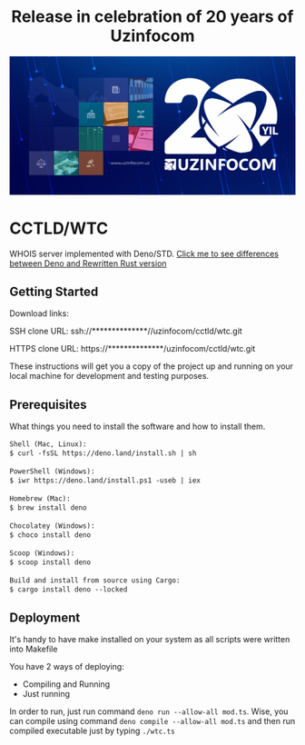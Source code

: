 <p align="center"><h1 align="center">Release in celebration of 20 years of Uzinfocom</h1></p>

![Uzinfocom's 20s](./.github/assets/20.jpg)

# CCTLD/WTC

WHOIS server implemented with Deno/STD. [Click me to see differences between Deno and Rewritten Rust version](./COMPARISON.md)

## Getting Started

Download links:

SSH clone URL: ssh://\*\*\*\*\*\*\*\*\*\*\*\*\*\*//uzinfocom/cctld/wtc.git

HTTPS clone URL: https://\*\*\*\*\*\*\*\*\*\*\*\*\*\*/uzinfocom/cctld/wtc.git

These instructions will get you a copy of the project up and running on your
local machine for development and testing purposes.

## Prerequisites

What things you need to install the software and how to install them.

```
Shell (Mac, Linux):
$ curl -fsSL https://deno.land/install.sh | sh

PowerShell (Windows):
$ iwr https://deno.land/install.ps1 -useb | iex

Homebrew (Mac):
$ brew install deno

Chocolatey (Windows):
$ choco install deno

Scoop (Windows):
$ scoop install deno

Build and install from source using Cargo:
$ cargo install deno --locked
```

## Deployment

It's handy to have make installed on your system as all scripts were written
into Makefile

You have 2 ways of deploying:

- Compiling and Running
- Just running

In order to run, just run command `deno run --allow-all mod.ts`. Wise, you can
compile using command `deno compile --allow-all mod.ts` and then run compiled
executable just by typing `./wtc.ts`
